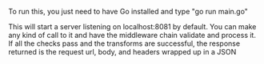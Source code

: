 To run this, you just need to have Go installed and type "go run main.go"

This will start a server listening on localhost:8081 by default. 
You can make any kind of call to it and have the middleware chain validate and process it.
If all the checks pass and the transforms are successful, the response returned is the request url, body, and headers wrapped up in a JSON
